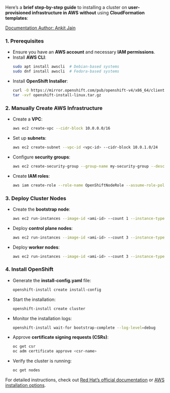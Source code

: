 Here’s a **brief step-by-step guide** to installing a cluster on **user-provisioned infrastructure in AWS** **without** using **CloudFormation templates**:

[Documentation Author: Ankit Jain](https://www.linkedin.com/in/ankitkkjain/)

### **1. Prerequisites**
- Ensure you have an **AWS account** and necessary **IAM permissions**.
- Install **AWS CLI**:
  ```bash
  sudo apt install awscli  # Debian-based systems
  sudo dnf install awscli  # Fedora-based systems
  ```
- Install **OpenShift Installer**:
  ```bash
  curl -O https://mirror.openshift.com/pub/openshift-v4/x86_64/clients/ocp/latest/openshift-install-linux.tar.gz
  tar -xvf openshift-install-linux.tar.gz
  ```

### **2. Manually Create AWS Infrastructure**
- Create a **VPC**:
  ```bash
  aws ec2 create-vpc --cidr-block 10.0.0.0/16
  ```
- Set up **subnets**:
  ```bash
  aws ec2 create-subnet --vpc-id <vpc-id> --cidr-block 10.0.1.0/24
  ```
- Configure **security groups**:
  ```bash
  aws ec2 create-security-group --group-name my-security-group --description "My security group" --vpc-id <vpc-id>
  ```
- Create **IAM roles**:
  ```bash
  aws iam create-role --role-name OpenShiftNodeRole --assume-role-policy-document file://trust-policy.json
  ```

### **3. Deploy Cluster Nodes**
- Create the **bootstrap node**:
  ```bash
  aws ec2 run-instances --image-id <ami-id> --count 1 --instance-type m5.large --key-name my-key --security-group-ids <sg-id> --subnet-id <subnet-id>
  ```
- Deploy **control plane nodes**:
  ```bash
  aws ec2 run-instances --image-id <ami-id> --count 3 --instance-type m5.large --key-name my-key --security-group-ids <sg-id> --subnet-id <subnet-id>
  ```
- Deploy **worker nodes**:
  ```bash
  aws ec2 run-instances --image-id <ami-id> --count 3 --instance-type m5.large --key-name my-key --security-group-ids <sg-id> --subnet-id <subnet-id>
  ```

### **4. Install OpenShift**
- Generate the **install-config.yaml** file:
  ```bash
  openshift-install create install-config
  ```
- Start the installation:
  ```bash
  openshift-install create cluster
  ```
- Monitor the installation logs:
  ```bash
  openshift-install wait-for bootstrap-complete --log-level=debug
  ```
- Approve **certificate signing requests (CSRs)**:
  ```bash
  oc get csr
  oc adm certificate approve <csr-name>
  ```
- Verify the cluster is running:
  ```bash
  oc get nodes
  ```

For detailed instructions, check out [Red Hat’s official documentation](https://docs.okd.io/4.8/installing/installing_aws/installing-aws-government-region.html) or [AWS installation options](https://docs.aws.amazon.com/prescriptive-guidance/latest/red-hat-openshift-on-aws-implementation/installation-options.html).
